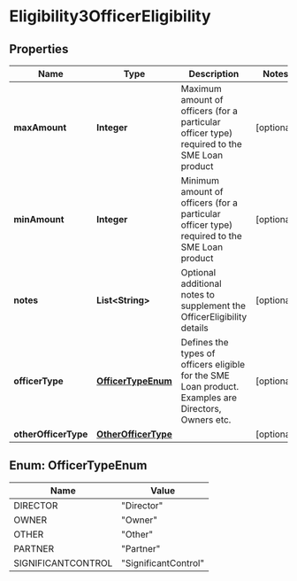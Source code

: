 
# Eligibility3OfficerEligibility

## Properties
Name | Type | Description | Notes
------------ | ------------- | ------------- | -------------
**maxAmount** | **Integer** | Maximum amount of officers (for a particular officer type) required to the SME Loan product |  [optional]
**minAmount** | **Integer** | Minimum amount of officers (for a particular officer type) required to the SME Loan product |  [optional]
**notes** | **List&lt;String&gt;** | Optional additional notes to supplement the OfficerEligibility details |  [optional]
**officerType** | [**OfficerTypeEnum**](#OfficerTypeEnum) | Defines the types of officers eligible for the SME Loan product. Examples are Directors, Owners etc. |  [optional]
**otherOfficerType** | [**OtherOfficerType**](OtherOfficerType.md) |  |  [optional]


<a name="OfficerTypeEnum"></a>
## Enum: OfficerTypeEnum
Name | Value
---- | -----
DIRECTOR | &quot;Director&quot;
OWNER | &quot;Owner&quot;
OTHER | &quot;Other&quot;
PARTNER | &quot;Partner&quot;
SIGNIFICANTCONTROL | &quot;SignificantControl&quot;



